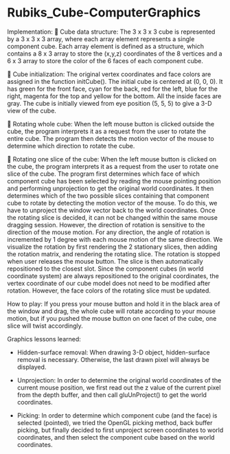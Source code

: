 # Rubiks_Cube-ComputerGraphics
Implementation:
	 Cube data structure:
The 3 x 3 x 3 cube is represented by a 3 x 3 x 3 array, where each array element represents a single component cube. Each array element is defined as a structure, which contains a 8 x 3 array to store the (x,y,z) coordinates of the 8 vertices and a 6 x 3 array to store the color of the 6 faces of each component cube.


	Cube initialization:
The original vertex coordinates and face colors are assigned in the function initCube(). The initial cube is centered at (0, 0, 0). It has green for the front face, cyan for the back, red for the left, blue for the right, magenta for the top and yellow for the bottom. All the inside faces are gray. The cube is initially viewed from eye position (5, 5, 5) to give a 3-D view of the cube.

	Rotating whole cube:
When the left mouse button is clicked outside the cube, the program interprets it as a request from the user to rotate the entire cube. The program then detects the motion vector of the mouse to determine which direction to rotate the cube.

	Rotating one slice of the cube:
When the left mouse button is clicked on the cube, the program interprets it as a request from the user to rotate one slice of the cube. The program first determines which face of which component cube has been selected by reading the mouse pointing position and performing unprojection to get the original world coordinates. It then determines which of the two possible slices containing that component cube to rotate by detecting the motion vector of the mouse. To do this, we have to unproject the window vector back to the world coordinates. Once the rotating slice is decided, it can not be changed within the same mouse dragging session. However, the direction of rotation is sensitive to the direction of the mouse motion. For any direction, the angle of rotation is incremented by 1 degree with each mouse motion of the same direction. We visualize the rotation by first rendering the 2 stationary slices, then adding the rotation matrix, and rendering the rotating slice. The rotation is stopped when user releases the mouse button. The slice is then automatically repositioned to the closest slot. Since the component cubes (in world coordinate system) are always repositioned to the original coordinates, the vertex coordinate of our cube model does not need to be modified after rotation. However, the face colors of the rotating slice must be updated.

How to play:
If you press your mouse button and hold it in the black area of the window and drag, the whole cube will rotate according to your mouse motion, but if you pushed the mouse button on one facet of the cube, one slice will twist accordingly.

Graphics lessons learned:
- Hidden-surface removal: When drawing 3-D object, hidden-surface removal is necessary. Otherwise, the last drawn pixel will always be displayed.

- Unprojection: In order to determine the original world coordinates of the current mouse position, we first read out the z value of the current pixel from the depth buffer, and then call gluUnProject() to get the world coordinates.

- Picking: In order to determine which component cube (and the face) is selected (pointed), we tried the OpenGL picking method, back buffer picking, but finally decided to first unproject screen coordinates to world coordinates, and then select the component cube based on the world coordinates.
